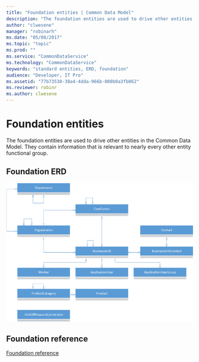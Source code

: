 ```yaml
---
title: "Foundation entities | Common Data Model"
description: "The foundation entities are used to drive other entities in the Common Data Model."
author: "clwesene"
manager: "robinarh"
ms.date: "05/08/2017"
ms.topic: "topic"
ms.prod: ""
ms.service: "CommonDataService"
ms.technology: "CommonDataService"
keywords: "standard entities, ERD, foundation"
audience: "Developer, IT Pro"
ms.assetid: "77b73530-38a4-4dda-966b-000b0a3fb062"
ms.reviewer: robinr
ms.author: clwesene
---
```


# Foundation entities

The foundation entities are used to drive other entities in the Common Data Model. They contain information that is relevant to nearly every other entity functional group.

## Foundation ERD

![Foundation ERD](media/foundation.png)

## Foundation reference

[Foundation reference](entity-tables/foundation.md "Foundation reference")
